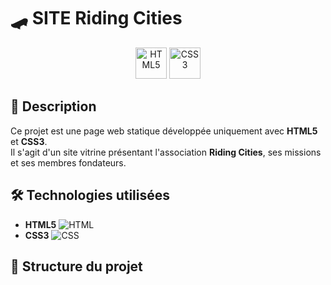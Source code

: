

# 🛹  SITE Riding Cities

<p align="center">
  <img src="https://cdn.jsdelivr.net/gh/devicons/devicon/icons/html5/html5-original.svg" alt="HTML5" width="50"/>
  <img src="https://cdn.jsdelivr.net/gh/devicons/devicon/icons/css3/css3-original.svg" alt="CSS3" width="50"/>
</p>

## 📖 Description
Ce projet est une page web statique développée uniquement avec **HTML5** et **CSS3**.  
Il s'agit d'un site vitrine présentant l'association **Riding Cities**, ses missions et ses membres fondateurs.

## 🛠 Technologies utilisées
- **HTML5** ![HTML](https://img.shields.io/badge/HTML5-E34F26?style=flat-square&logo=html5&logoColor=white)
- **CSS3** ![CSS](https://img.shields.io/badge/CSS3-1572B6?style=flat-square&logo=css3&logoColor=white)

## 📂 Structure du projet
